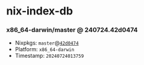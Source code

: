 # nix-index-db
### x86_64-darwin/master @ 240724.42d0474
- Nixpkgs: `master`@[`42d0474`](https://github.com/NixOS/nixpkgs/commit/42d0474fffffaedcb194ebfb83f81058ae9a837f)
- Platform: `x86_64-darwin`
- Timestamp: `20240724013759`
